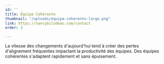 ```yaml
---
id: ''
title: Équipe Cohérente
thumbnail: "/uploads/equipe-coherente-large.png"
link: https://nancybilodeau.com/contact
order: 3

---
```

La vitesse des changements d'aujourd'hui tend à créer des pertes d'alignement fréquentes impactant la productivité des équipes. Des équipes cohérentes s'adaptent rapidement et sans épuisement.